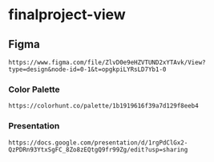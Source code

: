 # finalproject-view

## Figma
```
https://www.figma.com/file/ZlvD0e9eHZVTUND2xYTAvk/View?type=design&node-id=0-1&t=opgkpiLYRsLD7Yb1-0
```

### Color Palette
```
https://colorhunt.co/palette/1b1919616f39a7d129f8eeb4
```

### Presentation
```
https://docs.google.com/presentation/d/1rgPdClGx2-QzPDRn93YtxSgFC_8Zo8zEQtgQ9fr99Zg/edit?usp=sharing
```
